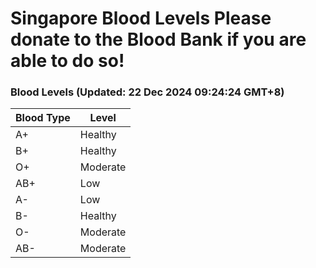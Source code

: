 Singapore Blood Levels
 Please donate to the Blood Bank if you are able to do so!
================================================================================================================================

### Blood Levels (Updated: 22 Dec 2024 09:24:24 GMT+8)
| Blood Type | Level     |
|------------|-----------|
| A+     | Healthy |
| B+     | Healthy |
| O+     | Moderate |
| AB+     | Low |
| A-     | Low |
| B-     | Healthy |
| O-     | Moderate |
| AB-     | Moderate |
